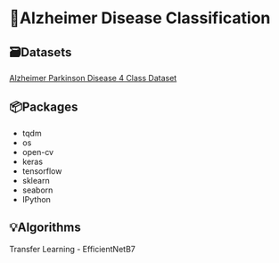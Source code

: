 # 🧠Alzheimer Disease Classification
## 🗃️Datasets

[Alzheimer Parkinson Disease 4 Class Dataset](https://www.kaggle.com/datasets/gokulramasamy/alzheimer-parkinson-disease)

## 📦Packages

- tqdm
- os
- open-cv
- keras
- tensorflow
- sklearn
- seaborn
- IPython

## 💡Algorithms
Transfer Learning - EfficientNetB7
